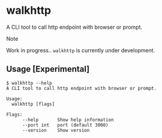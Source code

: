 # walkhttp
A CLI tool to call http endpoint with browser or prompt.

> [!NOTE]  
> Work in progress.. `walkhttp` is currently under development.

## Usage [Experimental]
```console
$ walkhttp --help
A CLI tool to call http endpoint with browser or prompt.

Usage:
  walkhttp [flags]

Flags:
      --help       Show help information
      --port int   port (default 3000)
      --version    Show version
```
